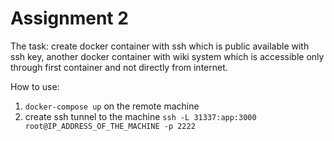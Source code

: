 # Assignment 2

The task: create docker container with ssh which is public available with ssh key, another docker container with wiki system which is accessible only through first container and not directly from internet.

How to use:
1. `docker-compose up` on the remote machine
2. create ssh tunnel to the machine `ssh -L 31337:app:3000 root@IP_ADDRESS_OF_THE_MACHINE -p 2222`
